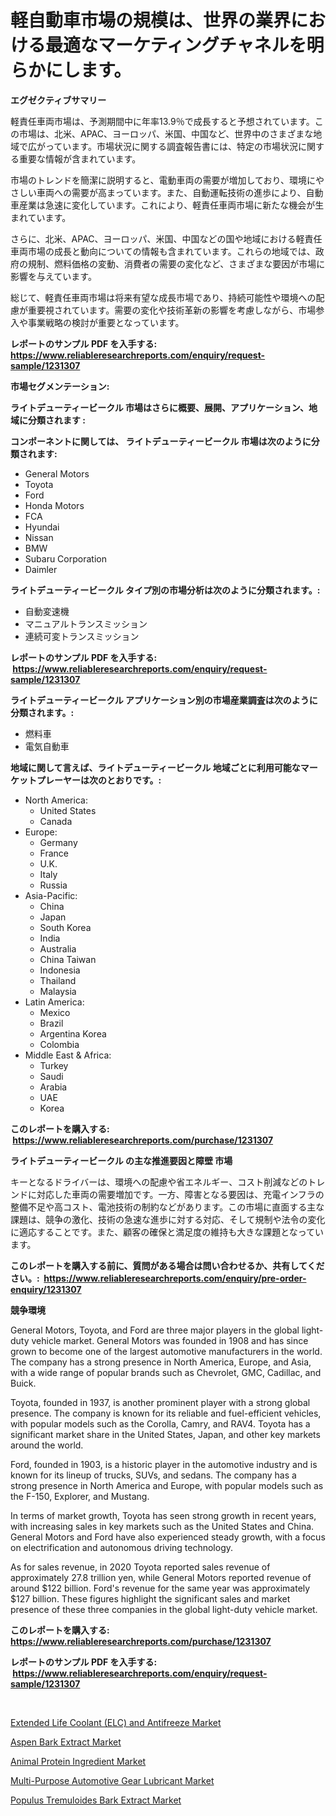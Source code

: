 <p><h1>軽自動車市場の規模は、世界の業界における最適なマーケティングチャネルを明らかにします。</h1></p><p><strong>エグゼクティブサマリー</strong></p>
<p><p>軽責任車両市場は、予測期間中に年率13.9％で成長すると予想されています。この市場は、北米、APAC、ヨーロッパ、米国、中国など、世界中のさまざまな地域で広がっています。市場状況に関する調査報告書には、特定の市場状況に関する重要な情報が含まれています。</p><p>市場のトレンドを簡潔に説明すると、電動車両の需要が増加しており、環境にやさしい車両への需要が高まっています。また、自動運転技術の進歩により、自動車産業は急速に変化しています。これにより、軽責任車両市場に新たな機会が生まれています。</p><p>さらに、北米、APAC、ヨーロッパ、米国、中国などの国や地域における軽責任車両市場の成長と動向についての情報も含まれています。これらの地域では、政府の規制、燃料価格の変動、消費者の需要の変化など、さまざまな要因が市場に影響を与えています。</p><p>総じて、軽責任車両市場は将来有望な成長市場であり、持続可能性や環境への配慮が重要視されています。需要の変化や技術革新の影響を考慮しながら、市場参入や事業戦略の検討が重要となっています。</p></p>
<p><strong>レポートのサンプル PDF を入手する: <a href="https://www.reliableresearchreports.com/enquiry/request-sample/1231307">https://www.reliableresearchreports.com/enquiry/request-sample/1231307</a></strong></p>
<p><strong>市場セグメンテーション:</strong></p>
<p><strong> ライトデューティービークル 市場はさらに概要、展開、アプリケーション、地域に分類されます :</strong></p>
<p><strong>コンポーネントに関しては、 ライトデューティービークル 市場は次のように分類されます: &nbsp;</strong></p>
<p><ul><li>General Motors</li><li>Toyota</li><li>Ford</li><li>Honda Motors</li><li>FCA</li><li>Hyundai</li><li>Nissan</li><li>BMW</li><li>Subaru Corporation</li><li>Daimler</li></ul></p>
<p><strong> ライトデューティービークル タイプ別の市場分析は次のように分類されます。:</strong></p>
<p><ul><li>自動変速機</li><li>マニュアルトランスミッション</li><li>連続可変トランスミッション</li></ul></p>
<p><strong>レポートのサンプル PDF を入手する: &nbsp;<a href="https://www.reliableresearchreports.com/enquiry/request-sample/1231307">https://www.reliableresearchreports.com/enquiry/request-sample/1231307</a></strong></p>
<p><strong> ライトデューティービークル アプリケーション別の市場産業調査は次のように分類されます。:</strong></p>
<p><ul><li>燃料車</li><li>電気自動車</li></ul></p>
<p><strong>地域に関して言えば、ライトデューティービークル 地域ごとに利用可能なマーケットプレーヤーは次のとおりです。:</strong></p>
<p><ul>
    <li>
        North America:
        <ul>
            <li>United States</li>
            <li>Canada</li>
        </ul>
    </li>
    <li>
        Europe:
        <ul>
            <li>Germany</li>
            <li>France</li>
            <li>U.K.</li>
            <li>Italy</li>
            <li>Russia</li>
        </ul>
    </li>
    <li>
        Asia-Pacific:
        <ul>
            <li>China</li>
            <li>Japan</li>
            <li>South Korea</li>
            <li>India</li>
            <li>Australia</li>
            <li>China Taiwan</li>
            <li>Indonesia</li>
            <li>Thailand</li>
            <li>Malaysia</li>
        </ul>
    </li>
    <li>
        Latin America:
        <ul>
            <li>Mexico</li>
            <li>Brazil</li>
            <li>Argentina Korea</li>
            <li>Colombia</li>
        </ul>
    </li>
    <li>
        Middle East & Africa:
        <ul>
            <li>Turkey</li>
            <li>Saudi</li>
            <li>Arabia</li>
            <li>UAE</li>
            <li>Korea</li>
        </ul>
    </li>
    </ul></p>
<p><strong>このレポートを購入する: &nbsp;<a href="https://www.reliableresearchreports.com/purchase/1231307">https://www.reliableresearchreports.com/purchase/1231307</a></strong></p>
<p><strong>ライトデューティービークル の主な推進要因と障壁 市場</strong></p>
<p><p>キーとなるドライバーは、環境への配慮や省エネルギー、コスト削減などのトレンドに対応した車両の需要増加です。一方、障害となる要因は、充電インフラの整備不足や高コスト、電池技術の制約などがあります。この市場に直面する主な課題は、競争の激化、技術の急速な進歩に対する対応、そして規制や法令の変化に適応することです。また、顧客の確保と満足度の維持も大きな課題となっています。</p></p>
<p><strong>このレポートを購入する前に、質問がある場合は問い合わせるか、共有してください。:&nbsp; <a href="https://www.reliableresearchreports.com/enquiry/pre-order-enquiry/1231307">https://www.reliableresearchreports.com/enquiry/pre-order-enquiry/1231307</a></strong></p>
<p><strong>競争環境</strong></p>
<p><p>General Motors, Toyota, and Ford are three major players in the global light-duty vehicle market. General Motors was founded in 1908 and has since grown to become one of the largest automotive manufacturers in the world. The company has a strong presence in North America, Europe, and Asia, with a wide range of popular brands such as Chevrolet, GMC, Cadillac, and Buick.</p><p>Toyota, founded in 1937, is another prominent player with a strong global presence. The company is known for its reliable and fuel-efficient vehicles, with popular models such as the Corolla, Camry, and RAV4. Toyota has a significant market share in the United States, Japan, and other key markets around the world.</p><p>Ford, founded in 1903, is a historic player in the automotive industry and is known for its lineup of trucks, SUVs, and sedans. The company has a strong presence in North America and Europe, with popular models such as the F-150, Explorer, and Mustang.</p><p>In terms of market growth, Toyota has seen strong growth in recent years, with increasing sales in key markets such as the United States and China. General Motors and Ford have also experienced steady growth, with a focus on electrification and autonomous driving technology.</p><p>As for sales revenue, in 2020 Toyota reported sales revenue of approximately 27.8 trillion yen, while General Motors reported revenue of around $122 billion. Ford's revenue for the same year was approximately $127 billion. These figures highlight the significant sales and market presence of these three companies in the global light-duty vehicle market.</p></p>
<p><strong>このレポートを購入する: &nbsp; <a href="https://www.reliableresearchreports.com/purchase/1231307">https://www.reliableresearchreports.com/purchase/1231307</a></strong></p>
<p><strong>レポートのサンプル PDF を入手する: &nbsp;<a href="https://www.reliableresearchreports.com/enquiry/request-sample/1231307">https://www.reliableresearchreports.com/enquiry/request-sample/1231307</a></strong><strong></strong></p>
<p>&nbsp;</p>
<p><p><a href="https://view.publitas.com/reportprime-1/extended-life-coolant-elc-and-antifreeze-market-dynamics-2024-2031-also-about-its-market-trends-projections-and-opportunities/">Extended Life Coolant (ELC) and Antifreeze Market</a></p><p><a href="https://military-diascia-e68.notion.site/Aspen-Bark-Extract-Market-Size-Furnishes-Valuable-Information-Encompassing-Market-Share-Market-Tren-56bd12c063274f9dbce440d44929e6c7">Aspen Bark Extract Market</a></p><p><a href="https://github.com/johnbach50/Market-Research-Report-List-2/blob/main/animal-protein-ingredient-market.md">Animal Protein Ingredient Market</a></p><p><a href="https://view.publitas.com/reportprime-1/multi-purpose-automotive-gear-lubricant-market-size-market-share-and-global-market-analysis-report-2024-2031/">Multi-Purpose Automotive Gear Lubricant Market</a></p><p><a href="https://meowing-canidae-761.notion.site/Populus-Tremuloides-Bark-Extract-Market-Provides-a-Comprehensive-Analysis-Including-a-Macro-Overview-1990bd410edf40f49a63fd95247297cf">Populus Tremuloides Bark Extract Market</a></p></p>
